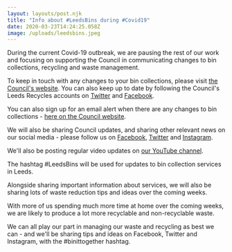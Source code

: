 ```yaml
---
layout: layouts/post.njk
title: "Info about #LeedsBins during #Covid19"
date: 2020-03-23T14:24:25.058Z
image: /uploads/leedsbins.jpeg
---
```

During the current Covid-19 outbreak, we are pausing the rest of our work and focusing on supporting the Council in communicating changes to bin collections, recycling and waste management.

To keep in touch with any changes to your bin collections, please visit [the Council's website](https://www.leeds.gov.uk/residents/bins-and-recycling).  You can also keep up to date by following the Council's Leeds Recycles accounts on [Twitter](https://twitter.com/leedsrecycles) and [Facebook](https://www.facebook.com/LeedsRecycles/).  

You can also sign up for an email alert when there are any changes to bin collections - [here on the Council website](https://public.govdelivery.com/accounts/UKLEEDS/subscriber/new?topic_id=UKLEEDS_3).  

We will also be sharing Council updates, and sharing other relevant news on our social media - please follow us on [Facebook](https://www.facebook.com/zerowasteleeds/), [Twitter](https://twitter.com/zerowasteleeds) and [Instagram](https://www.instagram.com/zerowasteleeds/).  

We'll also be posting regular video updates on [our YouTube channel](https://www.youtube.com/watch?v=4Z1XbKQe5I0&list=PLcImqkHEpk0q4hYF9BzvWl4wsX6illXyD).  

The hashtag #LeedsBins will be used for updates to bin collection services in Leeds.

Alongside sharing important information about services, we will also be sharing lots of waste reduction tips and ideas over the coming weeks.  

With more of us spending much more time at home over the coming weeks, we are likely to produce a lot more recyclable and non-recyclable waste.  

We can all play our part in managing our waste and recycling as best we can - and we'll be sharing tips and ideas on Facebook, Twitter and Instagram, with the #binittogether hashtag.